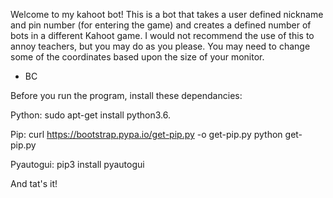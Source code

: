 
Welcome to my kahoot bot! This is a bot that takes a user defined nickname and pin number (for entering the game) and creates a defined number of bots in a different Kahoot game. I would not recommend the use of this to annoy teachers, but you may do as you please. You may need to change some of the coordinates based upon the size of your monitor.
 - BC

Before you run the program, install these dependancies:

Python:
sudo apt-get install python3.6.

Pip:
curl https://bootstrap.pypa.io/get-pip.py -o get-pip.py
python get-pip.py

Pyautogui: 
pip3 install pyautogui

And tat's it!

